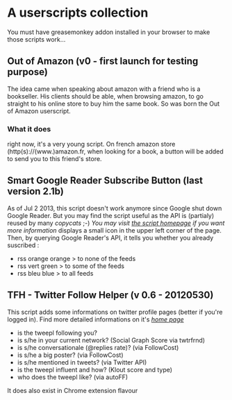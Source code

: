 # A userscripts collection
You must have greasemonkey addon installed in your browser to make those scripts work...

## Out of Amazon (v0 - first launch for testing purpose)
The idea came when speaking about amazon with a friend who is a bookseller. His clients should be able, when browsing amazon, to go straight to his online store to buy him the same book. So was born the Out of Amazon userscript.
### What it does
right now, it's a very young script. On french amazon store (http(s)://(www.)amazon.fr, when looking for a book, a button will be added to send you to this friend's store.

## Smart Google Reader Subscribe Button (last version 2.1b)
As of Jul 2 2013, this script doesn't work anymore since Google shut down Google Reader. But you may find the script useful as the API is (partialy) reused by many *copycats* ;-)
*You may visit [the script homepage](http://sylvain.comte.online.fr/AirCarnet/?post/Smart-Google-Subscriber) if you want more information*
displays a small icon in the upper left corner of the page. Then, by querying Google Reader's API, it tells you whether you already suscribed :
* rss orange orange > to none of the feeds
* rss vert green > to some of the feeds
* rss bleu blue > to all feeds

## TFH - Twitter Follow Helper (v 0.6 - 20120530)
This script adds some informations on twitter profile pages (better if you're logged in).
Find more detailed informations on it's *[home page](bit.ly/scolProdTFH)*
* is the tweepl following you?
* is s/he in your current network? (Social Graph Score via twtrfrnd)
* is s/he conversationale (@replies rate)? (via FollowCost)
* is s/he a big poster? (via FollowCost)
* is s/he mentioned in tweets? (via Twitter API)
* is the tweepl influent and how? (Klout score and type)
* who does the tweepl like? (via autoFF)

It does also exist in Chrome extension flavour

